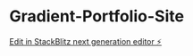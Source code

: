 # Gradient-Portfolio-Site

[Edit in StackBlitz next generation editor ⚡️](https://stackblitz.com/~/github.com/apogeeai/Gradient-Portfolio-Site)